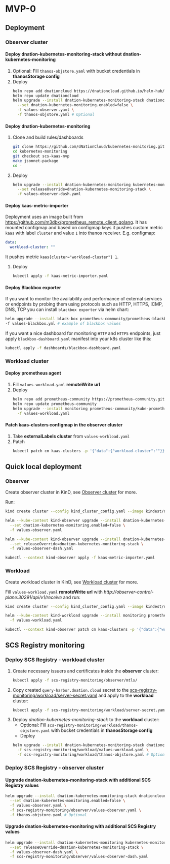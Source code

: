 # MVP-0

## Deployment

### Observer cluster

#### Deploy dnation-kubernetes-monitoring-stack without dnation-kubernetes-monitoring

1. Optional: Fill `thanos-objstore.yaml` with bucket credentials in **thanosStorage config**
2. Deploy
   ```bash
   helm repo add dnationcloud https://dnationcloud.github.io/helm-hub/
   helm repo update dnationcloud
   helm upgrade --install dnation-kubernetes-monitoring-stack dnationcloud/dnation-kubernetes-monitoring-stack \
     --set dnation-kubernetes-monitoring.enabled=false \
     -f values-observer.yaml \
     -f thanos-objstore.yaml # Optional
   ```

#### Deploy dnation-kubernetes-monitoring

1. Clone and build rules/dashboards
   ```bash
   git clone https://github.com/dNationCloud/kubernetes-monitoring.git
   cd kubernetes-monitoring
   git checkout scs-kaas-mvp
   make jsonnet-package
   cd -
   ```
2. Deploy
   ```bash
   helm upgrade --install dnation-kubernetes-monitoring kubernetes-monitoring/chart --dependency-update \
     --set releaseOverride=dnation-kubernetes-monitoring-stack \
     -f values-observer-dash.yaml
   ```

#### Deploy kaas-metric-importer

Deployment uses an image built from https://github.com/m3dbx/prometheus_remote_client_golang.
It has mounted configmap and based on configmap keys it pushes custom metric `kaas`
with label `cluster` and value `1` into thanos receiver.
E.g. configmap:
```yaml
data:
  workload-cluster: ""
```
It pushes metric `kaas{cluster="workload-cluster"} 1`.

1. Deploy
   ```bash
   kubectl apply -f kaas-metric-importer.yaml
   ```
#### Deploy Blackbox exporter
If you want to monitor the availability and performance of external services or endpoints by probing them using protocols such as HTTP, HTTPS, ICMP, DNS, TCP you can install `blackbox exporter` via helm chart:

```bash
helm upgrade --install black-box prometheus-community/prometheus-blackbox-exporter \
-f values-blackbox.yml # example of blackbox values
```
If you want a nice dashboard for monitoring `HTTP` and `HTTPS` endpoints, just apply `blackbox-dashboard.yaml` manifest into your k8s cluster like this:
```bash
kubectl apply -f dashboards/blackbox-dashboard.yaml
```

### Workload cluster

#### Deploy prometheus agent

1. Fill `values-workload.yaml` **remoteWrite url**
2. Deploy
   ```bash
   helm repo add prometheus-community https://prometheus-community.github.io/helm-charts
   helm repo update prometheus-community
   helm upgrade --install monitoring prometheus-community/kube-prometheus-stack \
     -f values-workload.yaml
   ```

#### Patch kaas-clusters configmap in the observer cluster

1. Take **externalLabels cluster** from `values-workload.yaml`
2. Patch
   ```bash
   kubectl patch cm kaas-clusters -p '{"data":{"workload-cluster":""}}'
   ```

## Quick local deployment

### Observer
Create observer cluster in KinD, see [Observer cluster](#observer-cluster) for more.

Run:
```bash
kind create cluster --config kind_cluster_config.yaml --image kindest/node:v1.25.11 --name observer

helm --kube-context kind-observer upgrade --install dnation-kubernetes-monitoring-stack dnationcloud/dnation-kubernetes-monitoring-stack \
  --set dnation-kubernetes-monitoring.enabled=false \
  -f values-observer.yaml

helm --kube-context kind-observer upgrade --install dnation-kubernetes-monitoring kubernetes-monitoring/chart \
  --set releaseOverride=dnation-kubernetes-monitoring-stack \
  -f values-observer-dash.yaml

kubectl --context kind-observer apply -f kaas-metric-importer.yaml
```

### Workload
Create workload cluster in KinD, see [Workload cluster](#workload-cluster) for more.

Fill `values-workload.yaml` **remoteWrite url** with *http://observer-control-plane:30291/api/v1/receive* and run:
```bash
kind create cluster --config kind_cluster_config.yaml --image kindest/node:v1.25.11 --name workload

helm --kube-context kind-workload upgrade --install monitoring prometheus-community/kube-prometheus-stack \
  -f values-workload.yaml

kubectl --context kind-observer patch cm kaas-clusters -p '{"data":{"workload-cluster":""}}'
```

## SCS Registry monitoring

### Deploy SCS Registry - workload cluster

1. Create necessary issuers and certificates inside the **observer** cluster:
   ```bash
   kubectl apply -f scs-registry-monitoring/observer/mtls/
   ```
2. Copy created `query-harbor.dnation.cloud` secret to the [scs-registry-monitoring/workload/server-secret.yaml](scs-registry-monitoring/workload/server-secret.yaml)
   and apply to the **workload** cluster:
   ```bash
   kubectl apply -f scs-registry-monitoring/workload/server-secret.yaml
   ```
3. Deploy *dnation-kubernetes-monitoring-stack* to the **workload** cluster:
   - Optional: Fill `scs-registry-monitoring/workload/thanos-objstore.yaml` with bucket credentials in **thanosStorage config**
   - Deploy
   ```bash
   helm upgrade --install dnation-kubernetes-monitoring-stack dnationcloud/dnation-kubernetes-monitoring-stack \
     -f scs-registry-monitoring/workload/values-workload.yaml \
     -f scs-registry-monitoring/workload/thanos-objstore.yaml # Optional
   ```

### Deploy SCS Registry - observer cluster

#### Upgrade dnation-kubernetes-monitoring-stack with additional SCS Registry values

```bash
helm upgrade --install dnation-kubernetes-monitoring-stack dnationcloud/dnation-kubernetes-monitoring-stack \
  --set dnation-kubernetes-monitoring.enabled=false \
  -f values-observer.yaml \
  -f scs-registry-monitoring/observer/values-observer.yaml \
  -f thanos-objstore.yaml # Optional
```

#### Upgrade dnation-kubernetes-monitoring with additional SCS Registry values

```bash
helm upgrade --install dnation-kubernetes-monitoring kubernetes-monitoring/chart \
  --set releaseOverride=dnation-kubernetes-monitoring-stack \
  -f values-observer-dash.yaml \
  -f scs-registry-monitoring/observer/values-observer-dash.yaml
```

